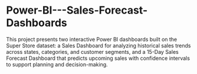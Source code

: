 # Power-BI---Sales-Forecast-Dashboards
This project presents two interactive Power BI dashboards built on the Super Store dataset: a Sales Dashboard for analyzing historical sales trends across states, categories, and customer segments, and a 15-Day Sales Forecast Dashboard that predicts upcoming sales with confidence intervals to support planning and decision-making.
